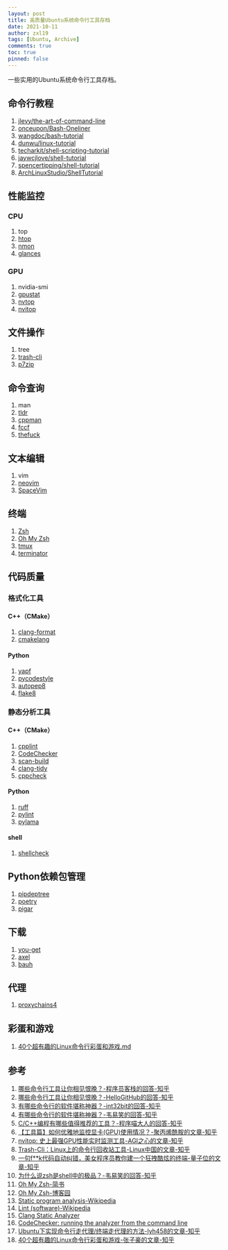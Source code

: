 ```yaml
---
layout: post
title: 高质量Ubuntu系统命令行工具存档
date: 2021-10-11
author: zxl19
tags: [Ubuntu, Archive]
comments: true
toc: true
pinned: false
---
```


一些实用的Ubuntu系统命令行工具存档。

<!-- more -->

## 命令行教程

1. [jlevy/the-art-of-command-line](https://github.com/jlevy/the-art-of-command-line)
2. [onceupon/Bash-Oneliner](https://github.com/onceupon/Bash-Oneliner)
3. [wangdoc/bash-tutorial](https://github.com/wangdoc/bash-tutorial)
4. [dunwu/linux-tutorial](https://github.com/dunwu/linux-tutorial)
5. [techarkit/shell-scripting-tutorial](https://github.com/techarkit/shell-scripting-tutorial)
6. [jaywcjlove/shell-tutorial](https://github.com/jaywcjlove/shell-tutorial)
7. [spencertipping/shell-tutorial](https://github.com/spencertipping/shell-tutorial)
8. [ArchLinuxStudio/ShellTutorial](https://github.com/ArchLinuxStudio/ShellTutorial)

## 性能监控

### CPU

1. top
2. [htop](https://github.com/htop-dev/htop)
3. [nmon](http://nmon.sourceforge.net/pmwiki.php)
4. [glances](https://github.com/nicolargo/glances)

### GPU

1. nvidia-smi
2. [gpustat](https://github.com/wookayin/gpustat)
3. [nvtop](https://github.com/Syllo/nvtop)
4. [nvitop](https://github.com/XuehaiPan/nvitop)

## 文件操作

1. tree
2. [trash-cli](https://github.com/andreafrancia/trash-cli)
3. [p7zip](https://www.7-zip.org/links.html)

## 命令查询

1. man
2. [tldr](https://github.com/tldr-pages/tldr)
3. [cppman](https://github.com/aitjcize/cppman)
4. [fccf](https://github.com/p-ranav/fccf)
5. [thefuck](https://github.com/nvbn/thefuck)

## 文本编辑

1. vim
2. [neovim](https://github.com/neovim/neovim)
3. [SpaceVim](https://github.com/SpaceVim/SpaceVim)

## 终端

1. [Zsh](https://zsh.sourceforge.io)
2. [Oh My Zsh](https://github.com/ohmyzsh/ohmyzsh)
3. [tmux](https://github.com/tmux/tmux)
4. [terminator](https://github.com/gnome-terminator/terminator)

## 代码质量

### 格式化工具

#### C++（CMake）

1. [clang-format](https://clang.llvm.org/docs/ClangFormat.html)
2. [cmakelang](https://pypi.org/project/cmakelang/)

#### Python

1. [yapf](https://github.com/google/yapf)
2. [pycodestyle](https://github.com/PyCQA/pycodestyle)
3. [autopep8](https://github.com/hhatto/autopep8)
4. [flake8](https://github.com/PyCQA/flake8)

### 静态分析工具

#### C++（CMake）

1. [cpplint](https://github.com/cpplint/cpplint)
2. [CodeChecker](https://github.com/Ericsson/codechecker)
3. [scan-build](https://clang-analyzer.llvm.org/scan-build.html)
4. [clang-tidy](https://clang.llvm.org/extra/clang-tidy)
5. [cppcheck](https://cppcheck.sourceforge.io/)

#### Python

1. [ruff](https://github.com/charliermarsh/ruff)
2. [pylint](https://github.com/PyCQA/pylint)
3. [pylama](https://github.com/klen/pylama)

#### shell

1. [shellcheck](https://github.com/koalaman/shellcheck)

## Python依赖包管理

1. [pipdeptree](https://github.com/tox-dev/pipdeptree)
2. [poetry](https://github.com/python-poetry/poetry)
3. [pigar](https://github.com/damnever/pigar)

## 下载

1. [you-get](https://github.com/soimort/you-get)
2. [axel](https://github.com/axel-download-accelerator/axel)
3. [bauh](https://github.com/vinifmor/bauh)

## 代理

1. [proxychains4](https://github.com/rofl0r/proxychains-ng)

## 彩蛋和游戏

1. [40个超有趣的Linux命令行彩蛋和游戏.md](https://github.com/TommyZihao/Zihao-Blog)

## 参考

1. [哪些命令行工具让你相见恨晚？-程序员客栈的回答-知乎](https://www.zhihu.com/question/41115077/answer/602854935)
2. [哪些命令行工具让你相见恨晚？-HelloGitHub的回答-知乎](https://www.zhihu.com/question/41115077/answer/2617916255)
3. [有哪些命令行的软件堪称神器？-int32bit的回答-知乎](https://www.zhihu.com/question/59227720/answer/163594782)
4. [有哪些命令行的软件堪称神器？-韦易笑的回答-知乎](https://www.zhihu.com/question/59227720/answer/286665684)
5. [C/C++编程有哪些值得推荐的工具？-程序喵大人的回答-知乎](https://www.zhihu.com/question/23357089/answer/1992218543)
6. [【工具篇】如何优雅地监控显卡(GPU)使用情况？-聚丙烯酰胺的文章-知乎](https://zhuanlan.zhihu.com/p/577533593)
7. [nvitop: 史上最强GPU性能实时监测工具-AGI之心的文章-知乎](https://zhuanlan.zhihu.com/p/614024375)
8. [Trash-Cli：Linux上的命令行回收站工具-Linux中国的文章-知乎](https://zhuanlan.zhihu.com/p/44948578)
9. [一句f**k代码自动纠错，美女程序员教你建一个狂拽酷炫的终端-量子位的文章-知乎](https://zhuanlan.zhihu.com/p/87694586)
10. [为什么说zsh是shell中的极品？-韦易笑的回答-知乎](https://www.zhihu.com/question/21418449/answer/300879747)
11. [Oh My Zsh-简书](https://www.jianshu.com/p/b8a80dd59414)
12. [Oh My Zsh-博客园](https://www.cnblogs.com/lcgbk/p/13255836.html)
13. [Static program analysis-Wikipedia](https://en.wikipedia.org/wiki/Static_program_analysis)
14. [Lint (software)-Wikipedia](https://en.wikipedia.org/wiki/Lint_(software))
15. [Clang Static Analyzer](https://clang-analyzer.llvm.org)
16. [CodeChecker: running the analyzer from the command line](https://clang-analyzer.llvm.org/codechecker.html)
17. [Ubuntu下实现命令行走代理/终端走代理的方法-lyh458的文章-知乎](https://zhuanlan.zhihu.com/p/377550825)
18. [40个超有趣的Linux命令行彩蛋和游戏-张子豪的文章-知乎](https://zhuanlan.zhihu.com/p/51904179)
